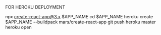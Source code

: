 FOR HEROKU DEPLOYMENT

npx create-react-app@3.x $APP_NAME
cd $APP_NAME
heroku create $APP_NAME --buildpack mars/create-react-app
git push heroku master
heroku open
